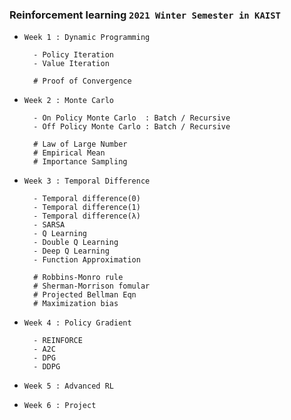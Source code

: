 ### Reinforcement learning `2021 Winter Semester in KAIST`


- `Week 1 : Dynamic Programming`
        
        - Policy Iteration
        - Value Iteration
        
        # Proof of Convergence 

- `Week 2 : Monte Carlo`

        - On Policy Monte Carlo  : Batch / Recursive 
        - Off Policy Monte Carlo : Batch / Recursive
        
        # Law of Large Number
        # Empirical Mean 
        # Importance Sampling 
        
- `Week 3 : Temporal Difference`

        - Temporal difference(0)
        - Temporal difference(1)
        - Temporal difference(λ)
        - SARSA
        - Q Learning
        - Double Q Learning
        - Deep Q Learning
        - Function Approximation 

        # Robbins-Monro rule
        # Sherman-Morrison fomular
        # Projected Bellman Eqn
        # Maximization bias 

- `Week 4 : Policy Gradient`

        - REINFORCE
        - A2C
        - DPG
        - DDPG

- `Week 5 : Advanced RL`
- `Week 6 : Project `
